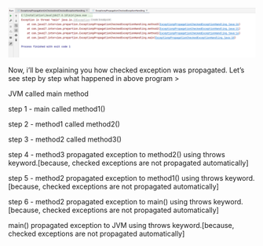 ![img_1.png](img_1.png)

Now, i’ll be explaining you how checked exception was propagated.
Let’s see step by step what happened in above program >

JVM called main method

step 1 - main called method1()

step 2 - method1 called method2()

step 3 - method2 called method3()

step 4 - method3 propagated exception to method2() using throws keyword.[because, checked exceptions are not propagated automatically]

step 5 - method2 propagated exception to method1() using throws keyword.[because, checked exceptions are not propagated automatically]

step 6 - method2 propagated exception to main() using throws keyword.[because, checked exceptions are not propagated automatically]

main() propagated exception to JVM using throws keyword.[because, checked exceptions are not propagated automatically]


